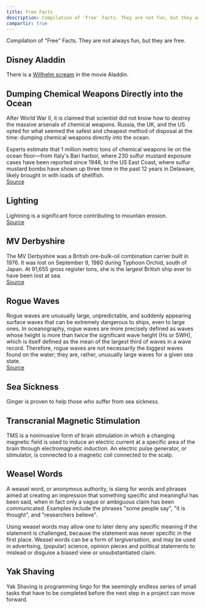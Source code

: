 ```yaml
---
title: Free Facts
description: Compilation of 'Free' Facts. They are not fun, but they are free.
compartir: true
---
```

Compilation of "Free" Facts. They are not always fun, but they are free.

## Disney Aladdin

There is a [Willhelm scream](https://en.wikipedia.org/wiki/Wilhelm_scream) in the movie Aladdin.

## Dumping Chemical Weapons Directly into the Ocean

After World War II, it is claimed that scientist did not know how to destroy the massive arsenals of chemical weapons. Russia, the UK, and the US opted for what seemed the safest and cheapest method of disposal at the time: dumping chemical weapons directly into the ocean.

Experts estimate that 1 million metric tons of chemical weapons lie on the ocean floor—from Italy's Bari harbor, where 230 sulfur mustard exposure cases have been reported since 1946, to the US East Coast, where sulfur mustard bombs have shown up three time in the past 12 years in Delaware, likely brought in with loads of shellfish.  
[Source](https://www.smithsonianmag.com/science-nature/decaying-weapons-world-war-II-threaten-waters-worldwide-180961046/)

## Lighting

Lightning is a significant force contributing to mountain erosion.  
[Source](https://www.livescience.com/40701-lightning-strikes-erode-mountains.html)

## MV Derbyshire

The MV Derbyshire was a British ore-bulk-oil combination carrier built in 1976. It was lost on September 9, 1980 during Typhoon Orchid, south of Japan. At 91,655 gross register tons, she is the largest British ship ever to have been lost at sea.  
[Source](https://en.wikipedia.org/wiki/MV_Derbyshire)

## Rogue Waves

Rogue waves are unusually large, unpredictable, and suddenly appearing surface waves that can be extremely dangerous to ships, even to large ones.
In oceanography, rogue waves are more precisely defined as waves whose height is more than twice the significant wave height (Hs or SWH), which is itself defined as the mean of the largest third of waves in a wave record. Therefore, rogue waves are not necessarily the biggest waves found on the water; they are, rather, unusually large waves for a given sea state.  
[Source](https://en.wikipedia.org/wiki/Rogue_wave)

## Sea Sickness

Ginger is proven to help those who suffer from sea sickness.

## Transcranial Magnetic Stimulation

TMS is a noninvasive form of brain stimulation in which a changing magnetic field is used to induce an electric current at a specific area of the brain through electromagnetic induction. An electric pulse generator, or stimulator, is connected to a magnetic coil connected to the scalp.

## Weasel Words

A weasel word, or anonymous authority, is slang for words and phrases aimed at creating an impression that something specific and meaningful has been said, when in fact only a vague or ambiguous claim has been communicated. Examples include the phrases "some people say", "it is thought", and "researchers believe".

Using weasel words may allow one to later deny any specific meaning if the statement is challenged, because the statement was never specific in the first place. Weasel words can be a form of _tergiversation_, and may be used in advertising, (popular) science, opinion pieces and political statements to mislead or disguise a biased view or unsubstantiated claim.

## Yak Shaving

Yak Shaving is programming lingo for the seemingly endless series of small tasks that have to be completed before the next step in a project can move forward.

